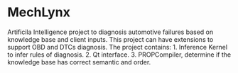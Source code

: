 # MechLynx
Artificila Intelligence project to diagnosis automotive failures based on knowledge base and client inputs.
  This project can have extensions to support OBD and DTCs diagnosis.
  The project contains: 
    1. Inference Kernel to infer rules of diagnosis.
    2. Qt interface.
    3. PROPCompiler, determine if the knowledge base has correct semantic and order.

